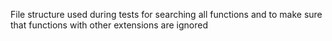 File structure used during tests for searching all functions and to make sure
that functions with other extensions are ignored

